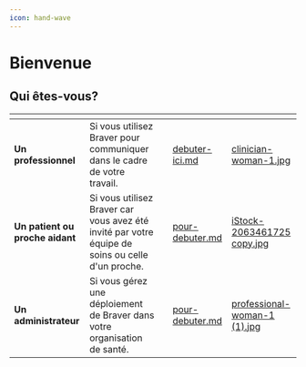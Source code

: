 ```yaml
---
icon: hand-wave
---
```


# Bienvenue

## Qui êtes-vous?

<table data-view="cards"><thead><tr><th></th><th></th><th></th><th data-hidden data-card-target data-type="content-ref"></th><th data-hidden data-card-cover data-type="files"></th></tr></thead><tbody><tr><td><strong>Un professionnel</strong></td><td>Si vous utilisez Braver pour communiquer dans le cadre de votre travail.</td><td></td><td><a href="pour-les-professionnels/debuter-ici.md">debuter-ici.md</a></td><td><a href=".gitbook/assets/clinician-woman-1.jpg">clinician-woman-1.jpg</a></td></tr><tr><td><strong>Un patient ou proche aidant</strong></td><td>Si vous utilisez Braver car vous avez été invité par votre équipe de soins ou celle d'un proche.</td><td></td><td><a href="pour-les-patients-et-proches-aidants/pour-debuter.md">pour-debuter.md</a></td><td><a href=".gitbook/assets/iStock-2063461725 copy.jpg">iStock-2063461725 copy.jpg</a></td></tr><tr><td><strong>Un administrateur</strong></td><td>Si vous gérez une déploiement de Braver dans votre organisation de santé.</td><td></td><td><a href="pour-les-administrateurs/pour-debuter.md">pour-debuter.md</a></td><td><a href=".gitbook/assets/professional-woman-1 (1).jpg">professional-woman-1 (1).jpg</a></td></tr></tbody></table>

